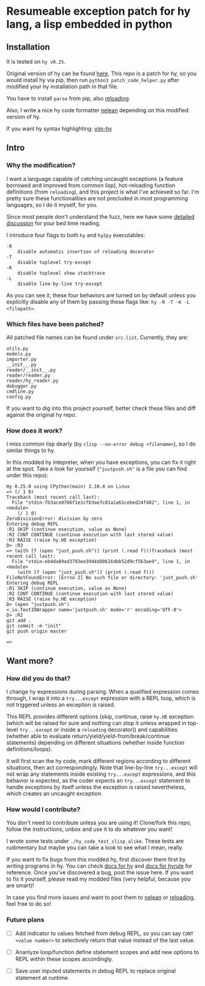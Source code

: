 # Resumeable exception patch for hy lang, a lisp embedded in python

## Installation

It is tested on `hy v0.25`.

Original version of hy can be found [here](https://github.com/hylang/hy). This repo is a patch for hy, so you would install hy via pip, then run `python3 patch_code_helper.py` after modified your hy installation path in that file.

You have to install `parse` from pip, also [reloading](https://github.com/James4Ever0/reloading).

Also, I write a nice hy code formatter [nelean](https://github.com/James4Ever0/nelean) depending on this modified version of hy.

If you want hy syntax highlighting: [vim-hy](https://github.com/hylang/vim-hy)

## Intro

### Why the modification?

I want a language capable of catching uncaught exceptions (a feature borrowed and improved from common lisp), hot-reloading function definitions (from `reloading`), and this project is what I've achieved so far. I'm pretty sure these functionalities are not precluded in most programming languages, so I do it myself, for you.

Since most people don't understand the fuzz, here we have some [detailed discussion](https://discuss.python.org/t/exec-with-return-keyword/19916/14) for your bed time reading.

I introduce four flags to both `hy` and `hy2py` executables:

```
-R
	disable automatic insertion of reloading decorator
-T
	disable toplevel try-except
-K
	disable toplevel show stacktrace
-L
	disable line-by-line try-except
```

As you can see it, these four behaviors are turned on by default unless you explicitly disable any of them by passing these flags like: `hy -R -T -K -L <filepath>`.

### Which files have been patched?

All patched file names can be found under `src.list`. Currently, they are:

```
utils.py
models.py
importer.py
__init__.py
reader/__init__.py
reader/reader.py
reader/hy_reader.py
debugger.py
cmdline.py
config.py
```

If you want to dig into this project yourself, better check these files and diff against the original hy repo.

### How does it work?

I miss common lisp dearly (by `clisp --on-error debug <filename>`), so I do similar things to hy.

In this modded hy intepreter, when you have exceptions, you can fix it right at the spot. Take a look for yourself (`"justpush.sh"` is a file you can find under this repo):

```
Hy 0.25.0 using CPython(main) 3.10.4 on Linux
=> (/ 1 0)
Traceback (most recent call last):
  File "stdin-7b3ace8766f1e1cfb3ae7c01a1a61cebed24f482", line 1, in <module>
    (/ 1 0)
ZeroDivisionError: division by zero
Entering debug REPL
:R1 SKIP (continue execution, value as None)
:R2 CONT CONTINUE (continue execution with last stored value)
:R3 RAISE (raise hy.HE exception)
D> :R3
=> (with [f (open "just_push.sh")] (print (.read f)))Traceback (most recent call last):
  File "stdin-eb4da89ad3793ee39d4d80616dbb52d9cf563ae9", line 1, in <module>
    (with [f (open "just_push.sh")] (print (.read f)))
FileNotFoundError: [Errno 2] No such file or directory: 'just_push.sh'
Entering debug REPL
:R1 SKIP (continue execution, value as None)
:R2 CONT CONTINUE (continue execution with last stored value)
:R3 RAISE (raise hy.HE exception)
D> (open "justpush.sh")
<_io.TextIOWrapper name='justpush.sh' mode='r' encoding='UTF-8'>
D> :R2
git add .
git commit -m "init"
git push origin master

=>
```

## Want more?

### How did you do that?

I change hy expressions during parsing. When a qualified expression comes through, I wrap it into a `try...except` expression with a REPL loop, which is not triggered unless an exception is raised.

This REPL provides different options (skip, continue, raise `hy.HE` exception (which will be raised for sure and nothing can stop it unless wrapped in top-level `try...except` or inside a `reloading` decorator))  and capabilities (whether able to evaluate return/yield/yield-from/break/continue statements) depending on different situations (whether inside function definitions/loops).

It will first scan the hy code, mark different regions according to different situations, then act correspondingly. Note that line-by-line `try...except` will not wrap any statements inside existing `try...except` expressions, and this behavior is expected, as the coder expects an `try...except` statement to handle exceptions by itself unless the exception is raised nevertheless, which creates an uncaught exception.

### How would I contribute?

You don't need to contribute unless you are using it! Clone/fork this repo, follow the instructions, unbox and use it to do whatever you want!

I wrote some tests under `./hy_code_test_clisp_alike`. These tests are rudimentary but maybe you can take a look to see what I mean, really.

If you want to fix bugs from this modded hy, first discover them first by writing programs in hy. You can check [docs for hy](https://docs.hylang.org/en/stable) and [docs for hyrule](https://hyrule.readthedocs.io/en/master/index.html) for reference. Once you've discovered a bug, post the issue here. If you want to fix it yourself, please read my modded files (very helpful, because you are smart)!

In case you find more issues and want to post them to [nelean](https://github.com/James4Ever0/nelean) or [reloading](https://github.com/James4Ever0/reloading), feel free to do so!

### Future plans

- [ ] Add indicator to values fetched from debug REPL, so you can say `CONT <value number>` to selectively return that value instead of the last value.

- [ ] Ananlyze loop/function define statement scopes and add new options to REPL within these scopes accordingly.

- [ ] Save user inputed statements in debug REPL to replace original statement at runtime.
